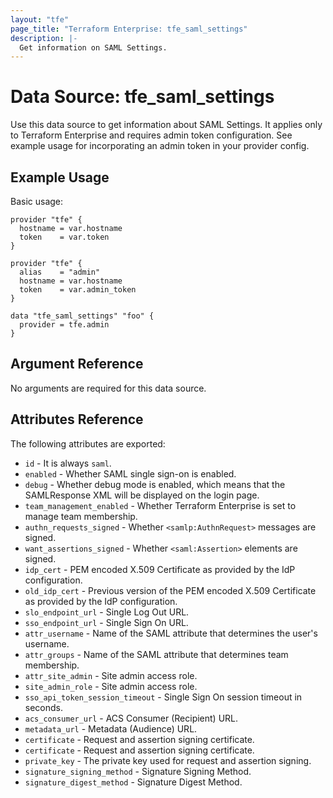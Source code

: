 ```yaml
---
layout: "tfe"
page_title: "Terraform Enterprise: tfe_saml_settings"
description: |-
  Get information on SAML Settings.
---
```


# Data Source: tfe_saml_settings

Use this data source to get information about SAML Settings. It applies only to Terraform Enterprise and requires admin token configuration. See example usage for incorporating an admin token in your provider config.


## Example Usage

Basic usage:

```hcl
provider "tfe" {
  hostname = var.hostname
  token    = var.token
}

provider "tfe" {
  alias    = "admin"
  hostname = var.hostname
  token    = var.admin_token
}

data "tfe_saml_settings" "foo" {
  provider = tfe.admin
}
```

## Argument Reference

No arguments are required for this data source.

## Attributes Reference

The following attributes are exported:

* `id` - It is always `saml`.
* `enabled` - Whether SAML single sign-on is enabled.
* `debug` - Whether debug mode is enabled, which means that the SAMLResponse XML will be displayed on the login page.
* `team_management_enabled` - Whether Terraform Enterprise is set to manage team membership.
* `authn_requests_signed` - Whether `<samlp:AuthnRequest>` messages are signed.
* `want_assertions_signed` - Whether `<saml:Assertion>` elements are signed.
* `idp_cert` - PEM encoded X.509 Certificate as provided by the IdP configuration.
* `old_idp_cert` - Previous version of the PEM encoded X.509 Certificate as provided by the IdP configuration.
* `slo_endpoint_url` - Single Log Out URL.
* `sso_endpoint_url` - Single Sign On URL.
* `attr_username` - Name of the SAML attribute that determines the user's username.
* `attr_groups` - Name of the SAML attribute that determines team membership.
* `attr_site_admin` - Site admin access role.
* `site_admin_role` - Site admin access role.
* `sso_api_token_session_timeout` - Single Sign On session timeout in seconds.
* `acs_consumer_url` - ACS Consumer (Recipient) URL.
* `metadata_url` - Metadata (Audience) URL.
* `certificate` - Request and assertion signing certificate.
* `certificate` - Request and assertion signing certificate.
* `private_key` - The private key used for request and assertion signing.
* `signature_signing_method` - Signature Signing Method.
* `signature_digest_method` - Signature Digest Method.
